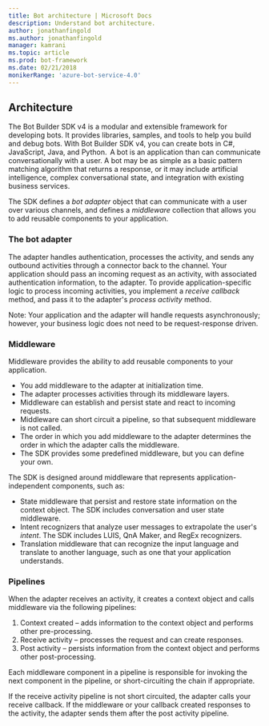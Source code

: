 ```yaml
---
title: Bot architecture | Microsoft Docs
description: Understand bot architecture.
author: jonathanfingold
ms.author: jonathanfingold
manager: kamrani
ms.topic: article
ms.prod: bot-framework
ms.date: 02/21/2018
monikerRange: 'azure-bot-service-4.0'
---
```

## Architecture
The Bot Builder SDK v4 is a modular and extensible framework for developing bots. It provides libraries, samples, and tools to help you build and debug bots. With Bot Builder SDK v4, you can create bots in C#, JavaScript, Java, and Python.  
A bot is an application than can communicate conversationally with a user. A bot may be as simple as a basic pattern matching algorithm that returns a response, or it may include artificial intelligence, complex conversational state, and integration with existing business services.

The SDK defines a _bot adapter_ object that can communicate with a user over various channels, and defines a _middleware_ collection that allows you to add reusable components to your application.

### The bot adapter
The adapter handles authentication, processes the activity, and sends any outbound activities through a connector back to the channel. Your application should pass an incoming request as an activity, with associated authentication information, to the adapter. To provide application-specific logic to process incoming activities, you implement a _receive callback_ method, and pass it to the adapter's _process activity_ method.

Note: Your application and the adapter will handle requests asynchronously; however, your business logic does not need to be request-response driven.

### Middleware
Middleware provides the ability to add reusable components to your application.
- You add middleware to the adapter at initialization time.
- The adapter processes activities through its middleware layers.
- Middleware can establish and persist state and react to incoming requests.
- Middleware can short circuit a pipeline, so that subsequent middleware is not called.
- The order in which you add middleware to the adapter determines the order in which the adapter calls the middleware.
- The SDK provides some predefined middleware, but you can define your own.

The SDK is designed around middleware that represents application-independent components, such as:
- State middleware that persist and restore state information on the context object. The SDK includes conversation and user state middleware.
- Intent recognizers that analyze user messages to extrapolate the user's _intent_. The SDK includes LUIS, QnA Maker, and RegEx recognizers.
- Translation middleware that can recognize the input language and translate to another language, such as one that your application understands.

### Pipelines
When the adapter receives an activity, it creates a context object and calls middleware via the following pipelines:
1.	Context created – adds information to the context object and performs other pre-processing.
2.	Receive activity – processes the request and can create responses.
3.	Post activity – persists information from the context object and performs other post-processing.

Each middleware component in a pipeline is responsible for invoking the next component in the pipeline, or short-circuiting the chain if appropriate.

If the receive activity pipeline is not short circuited, the adapter calls your receive callback.
If the middleware or your callback created responses to the activity, the adapter sends them after the post activity pipeline.
